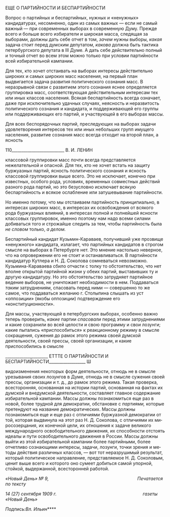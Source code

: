 ЕЩЕ О ПАРТИЙНОСТИ И БЕСПАРТИЙНОСТИ

Вопрос о партийных и беспартийных, нужных и «ненужных» кандидатурах, несо­мненно, один из самых важных — если не самый важный — при современных выборах в современную Думу. Прежде всего и больше всего избиратели и широкая масса, сле­дящая за выборами, должны дать себе отчет в том, _зачем_ нужны выборы, _какая_ задача стоит перед думским депутатом, _какова_ должна быть тактика петербургского депутата в III Думе. А дать себе действительно полный и точный отчет во всем этом можно только при условии партийности всей избирательной кампании.

Для тех, кто хочет отстаивать на выборах интересы действительно широких и самых широких масс населения, на первый план выдвигается задача развития политического сознания масс. В неразрывной связи с развитием этого сознания яснее определяется группировка масс, соответствующая действительным интересам тех или иных классов населения. Всякая беспартийность всегда означает, даже при исключительно удачных случаях, неясность и неразвитость политического сознания и кандидата, и поддержи­вающей его группы или поддерживающих его партий, и участвующей в его выборах массы.

Для всех беспорядочных партий, преследующих на выборах задачи удовлетворения интересов тех или иных небольших групп имущего населения, развитие сознания масс всегда отходит на второй план, а ясность

  

110__________________________ В. И. ЛЕНИН

классовой группировки масс почти всегда представляется нежелательной и опасной. Для тех, кто не хочет встать на защиту буржуазных партий, ясность политического соз­нания и ясность классовой группировки выше всего. Это не исключает, конечно при известных, особого рода, условиях, временных совместных действий разного рода пар­тий, но это безусловно исключает всякую беспартийность и всякое ослабление или за­тушевывание партийности.

Но именно потому, что мы отстаиваем партийность принципиально, в интересах широких масс, в интересах их освобождения от всякого рода буржуазных влияний, в интересах полной и полнейшей ясности классовых группировок, именно поэтому нам надо всеми силами добиваться того и строжайше следить за тем, чтобы партийность была _не словом_ только, _а делом._

Беспартийный кандидат Кузьмин-Караваев, получивший уже прозвище «ненужного» кандидата, излагает, что партийных кандидатов в строгом смысле на выборах в Петер­бурге нет. Это мнение настолько неверное, что на опровержении его не стоит и оста­навливаться. В партийности кандидатур Кутлера и Н. Д. Соколова сомневаться невоз­можно. Кузьмина-Караваева сбило отчасти с толку то обстоятельство, что нет вполне открытой партийной жизни у обеих партий, выставивших ту и другую кандидатуру. Но это обстоятельство затрудняет партийное ведение выборов, не уничтожает необходи­мости в нем. Поддаваться _таким_ затруднениям, спасовать перед ними — совершенно то же самое, что поддаваться желанию г. Столыпина слышать из уст «оппозиции» (яко­бы оппозиции) подтверждение его «конституционности».

Для массы, участвующей в петербургских выборах, особенно важно теперь прове­рить, _какие_ партии _спасовали_ перед этими затруднениями и какие сохранили во всей целости и свою программу и свои лозунги; какие пытались «приспособиться» к реак­ционному режиму в смысле сокращения, сужения до рамок этого режима своей дум­ской деятельности, своей прессы, своей организации, и какие приспособились в смысле

  

_____________________ ЕТТТЕ О ПАРТИЙНОСТИ И БЕСПАРТИЙНОСТИ__________________ Ш

видоизменения некоторых форм деятельности, отнюдь не в смысле урезывания своих лозунгов в Думе, отнюдь не в смысле сужения своей прессы, организации и т. д., до ра­мок этого режима. Такая проверка, всесторонняя, основанная на истории партий, осно­ванная на фактах их думской и внедумской деятельности, составляет главное содержа­ние избирательной кампании. Массы должны познакомиться еще раз в новой, более трудной для демократии, обстановке с _партиями,_ которые претендуют на название де­мократических. Массы должны познакомиться еще и еще раз с отличиями буржуазной демократии от той, которая выдвинула на этот раз Н. Д. Соколова, с отличиями их ми­росозерцания, их конечной цели, их отношения к задаче великого международного ос­вободительного движения, их способности отстоять идеалы и пути освободительного движения в России. Массы должны выйти из этой избирательной кампании более пар­тийными, более отчетливо сознающими интересы, задачи, лозунги, точки зрения и ме­тоды действия различных классов, — вот тот неразрушимый результат, который поли­тическое направление, представляемое Н. Д. Соколовым, ценит выше всего и которого оно сумеет добиться самой упорной, стойкой, выдержанной, всесторонней работой.

_«Новый День» № 9,                                                                       Печатается по тексту_

_14 (27) сентября 1909 г.                                                                     газеты «Новый День»_

_Подпись:Вл. Ильин_****
